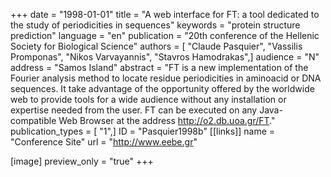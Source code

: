 +++
date = "1998-01-01"
title = "A web interface for FT: a tool dedicated to the study of periodicities in sequences"
keywords = "protein structure prediction"
language = "en"
publication = "20th conference of the Hellenic Society for Biological Science"
authors = [ "Claude Pasquier", "Vassilis Promponas", "Nikos Varvayannis", "Stavros Hamodrakas",]
audience = "N"
address = "Samos Island"
abstract = "FT is a new implementation of the Fourier analysis method to locate residue periodicities in aminoacid or DNA sequences. It take advantage of the opportunity offered by the worldwide web to provide tools for a wide audience without any installation or expertise needed from the user. FT can be executed on any Java-compatible Web Browser at the address http://o2.db.uoa.gr/FT."
publication_types = [ "1",]
ID = "Pasquier1998b"
[[links]]
name = "Conference Site"
url = "http://www.eebe.gr"

[image]
preview_only = "true"
+++
